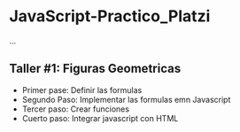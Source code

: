 # JavaScript-Practico_Platzi

...

## Taller #1: Figuras Geometricas

- Primer pase: Definir las formulas
- Segundo Paso: Implementar las formulas emn Javascript
- Tercer paso: Crear funciones
- Cuerto paso: Integrar javascript con HTML

